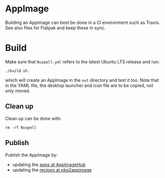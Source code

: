 # AppImage

Building an AppImage can best be done in a CI environment such as Travis. See
also files for Flatpak and keep these in sync.

# Build

Make sure that `Nuspell.yml` refers to the latest Ubuntu LTS release and run:

    ./build.sh.

which will create an AppImage in the `out` directory and test it too. Note that
in the YAML file, the desktop launcher and icon file are to be copied, not only
moved.

## Clean up

Clean up can be done with:

    rm -rf Nuspell

## Publish

Publish the AppImage by:
- updating the [apps at AppImageHub](https://github.com/AppImage/appimage.github.io/tree/master/apps)
- updating the [recipes at pkg2appimage](https://github.com/AppImage/pkg2appimage/tree/master/recipes)
